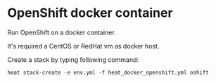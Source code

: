 # OpenShift docker container

Run OpenShift on a docker container.

It's required a CentOS or RedHat vm as docker host.

Create a stack by typing following command:

```
heat stack-create -e env.yml -f heat_docker_openshift.yml oshift
```
